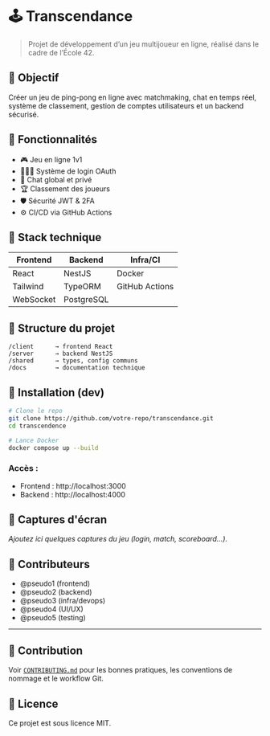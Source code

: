 # 🕹️ Transcendance

> Projet de développement d’un jeu multijoueur en ligne, réalisé dans le cadre de l’École 42.

## 📌 Objectif

Créer un jeu de ping-pong en ligne avec matchmaking, chat en temps réel, système de classement, gestion de comptes utilisateurs et un backend sécurisé.

## 🚀 Fonctionnalités

- 🎮 Jeu en ligne 1v1
- 🧑‍🤝‍🧑 Système de login OAuth
- 🧵 Chat global et privé
- 🏆 Classement des joueurs
- 🛡️ Sécurité JWT & 2FA
- ⚙️ CI/CD via GitHub Actions

## 🧱 Stack technique

| Frontend | Backend  | Infra/CI         |
|----------|----------|------------------|
| React    | NestJS   | Docker           |
| Tailwind | TypeORM  | GitHub Actions   |
| WebSocket| PostgreSQL |                 |

## 📂 Structure du projet

    /client      → frontend React
    /server      → backend NestJS
    /shared      → types, config communs
    /docs        → documentation technique

## 🔧 Installation (dev)

```bash
# Clone le repo
git clone https://github.com/votre-repo/transcendance.git
cd transcendence

# Lance Docker
docker compose up --build
```

### Accès :
- Frontend : http://localhost:3000  
- Backend : http://localhost:4000

## 📸 Captures d'écran

_Ajoutez ici quelques captures du jeu (login, match, scoreboard...)._

## 🙌 Contributeurs

- @pseudo1 (frontend)
- @pseudo2 (backend)
- @pseudo3 (infra/devops)
- @pseudo4 (UI/UX)
- @pseudo5 (testing)

---

## 🤝 Contribution

Voir [`CONTRIBUTING.md`](./CONTRIBUTING.md) pour les bonnes pratiques, les conventions de nommage et le workflow Git.

## 📄 Licence

Ce projet est sous licence MIT.
